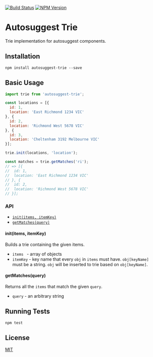 [![Build Status][status-image]][status-url]
[![NPM Version][npm-image]][npm-url]

# Autosuggest Trie

Trie implementation for autosuggest components.

## Installation

```shell
npm install autosuggest-trie --save
```

## Basic Usage

```js
import trie from 'autosuggest-trie';

const locations = [{
  id: 1,
  location: 'East Richmond 1234 VIC'
}, {
  id: 2,
  location: 'Richmond West 5678 VIC'
}, {
  id: 3,
  location: 'Cheltenham 3192 Melbourne VIC'
}];

trie.init(locations, 'location');

const matches = trie.getMatches('ri');
// => [{
//  id: 1,
//  location: 'East Richmond 1234 VIC'
// }, {
//  id: 2,
//  location: 'Richmond West 5678 VIC'
// }];
```

### API

* [`init(items, itemKey)`](#initOption)
* [`getMatches(query)`](#getMatchesOption)

<a name="initOption"></a>
#### init(items, itemKey)

Builds a trie containing the given items.

* `items ` - array of objects
* `itemKey` - key name that every `obj` in `items` must have. `obj[keyName]` must be a string. `obj` will be inserted to trie based on `obj[keyName]`.

<a name="getMatchesOption"></a>
#### getMatches(query)

Returns all the `items` that match the given `query`.

* `query` - an arbitrary string

## Running Tests

```shell
npm test
```

## License

[MIT](http://moroshko.mit-license.org)

[status-image]: https://img.shields.io/codeship/a3eddcc0-d548-0132-ef15-420032d7f4bd/master.svg
[status-url]: https://codeship.com/projects/77991
[npm-image]: https://img.shields.io/npm/v/autosuggest-trie.svg
[npm-url]: https://npmjs.org/package/autosuggest-trie
